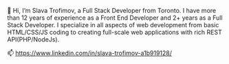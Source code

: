 👋 Hi, I’m Slava Trofimov, a Full Stack Developer from Toronto.
I have more than 12 years of experience as a Front End Developer and 2+ years as a Full Stack Developer.
I specialize in all aspects of web development from basic HTML/CSS/JS coding to creating full-scale web applications with rich REST API(PHP/NodeJs).

📫 https://www.linkedin.com/in/slava-trofimov-a1b919128/

<!---
pmbstyle/pmbstyle is a ✨ special ✨ repository because its `README.md` (this file) appears on your GitHub profile.
You can click the Preview link to take a look at your changes.
--->

